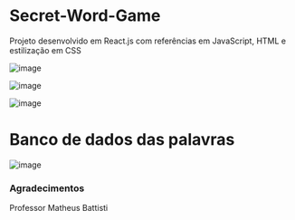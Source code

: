 # Secret-Word-Game
Projeto desenvolvido em React.js com referências em JavaScript, HTML e estilização em CSS

![image](https://user-images.githubusercontent.com/101356855/206148960-7f775a96-80b8-4f20-9d61-180e9ae3c231.png)

![image](https://user-images.githubusercontent.com/101356855/206148438-f15ff9ad-53b0-4dda-aaa6-b8e03eeb3d21.png)

![image](https://user-images.githubusercontent.com/101356855/206148820-bf67d3bb-252e-4535-bed7-63787340586d.png)

# Banco de dados das palavras
![image](https://user-images.githubusercontent.com/101356855/206157526-f5743ede-575f-442e-a0ef-6ec296674566.png)


### Agradecimentos
Professor Matheus Battisti 

